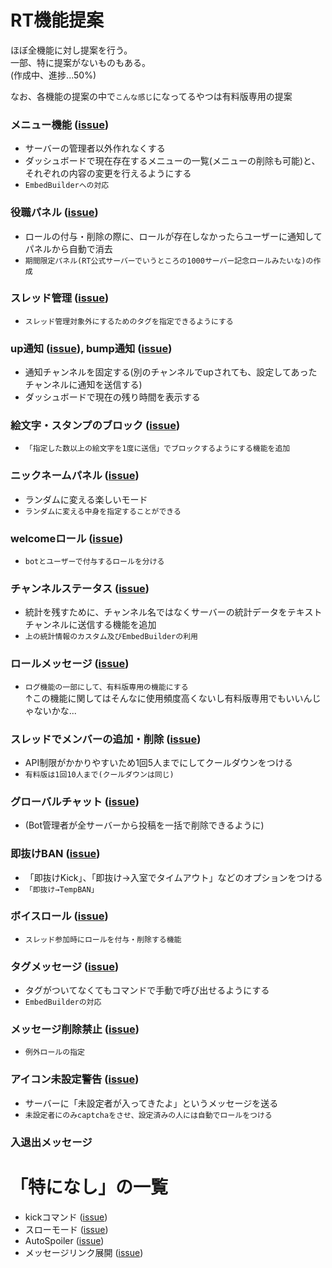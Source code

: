 # RT機能提案

ほぼ全機能に対し提案を行う。  
一部、特に提案がないものもある。  
(作成中、進捗...50%)

なお、各機能の提案の中で`こんな感じ`になってるやつは有料版専用の提案

### メニュー機能 ([issue](https://github.com/RextTeam/rt-bot/issues/213))
* サーバーの管理者以外作れなくする
* ダッシュボードで現在存在するメニューの一覧(メニューの削除も可能)と、それぞれの内容の変更を行えるようにする
* `EmbedBuilderへの対応`
### 役職パネル ([issue](https://github.com/RextTeam/rt-bot/issues/214))
* ロールの付与・削除の際に、ロールが存在しなかったらユーザーに通知してパネルから自動で消去
* `期間限定パネル(RT公式サーバーでいうところの1000サーバー記念ロールみたいな)の作成`
### スレッド管理 ([issue](https://github.com/RextTeam/rt-bot/issues/215))
* `スレッド管理対象外にするためのタグを指定できるようにする`
### up通知 ([issue](https://github.com/RextTeam/rt-bot/issues/216)), bump通知 ([issue](https://github.com/RextTeam/rt-bot/issues/220))
* 通知チャンネルを固定する(別のチャンネルでupされても、設定してあったチャンネルに通知を送信する)
* ダッシュボードで現在の残り時間を表示する
### 絵文字・スタンプのブロック ([issue](https://github.com/RextTeam/rt-bot/issues/217))
* `「指定した数以上の絵文字を1度に送信」でブロックするようにする機能を追加`
### ニックネームパネル ([issue](https://github.com/RextTeam/rt-bot/issues/219))
* ランダムに変える楽しいモード
* `ランダムに変える中身を指定することができる`
### welcomeロール ([issue](https://github.com/RextTeam/rt-bot/issues/221))
* `botとユーザーで付与するロールを分ける`
### チャンネルステータス ([issue](https://github.com/RextTeam/rt-bot/issues/222))
* 統計を残すために、チャンネル名ではなくサーバーの統計データをテキストチャンネルに送信する機能を追加
* `上の統計情報のカスタム及びEmbedBuilderの利用`
### ロールメッセージ ([issue](https://github.com/RextTeam/rt-bot/issues/224))
* `ログ機能の一部にして、有料版専用の機能にする`  
↑この機能に関してはそんなに使用頻度高くないし有料版専用でもいいんじゃないかな...
### スレッドでメンバーの追加・削除 ([issue](https://github.com/RextTeam/rt-bot/issues/225))
* API制限がかかりやすいため1回5人までにしてクールダウンをつける
* `有料版は1回10人まで(クールダウンは同じ)`
### グローバルチャット ([issue](https://github.com/RextTeam/rt-bot/issues/226))
* (Bot管理者が全サーバーから投稿を一括で削除できるように)
### 即抜けBAN ([issue](https://github.com/RextTeam/rt-bot/issues/227))
* 「即抜けKick」、「即抜け→入室でタイムアウト」などのオプションをつける
* `「即抜け→TempBAN」`
### ボイスロール ([issue](https://github.com/RextTeam/rt-bot/issues/228))
* `スレッド参加時にロールを付与・削除する機能`
### タグメッセージ ([issue](https://github.com/RextTeam/rt-bot/issues/229))
* タグがついてなくてもコマンドで手動で呼び出せるようにする
* `EmbedBuilderの対応`
### メッセージ削除禁止 ([issue](https://github.com/RextTeam/rt-bot/issues/230))
* `例外ロールの指定`
### アイコン未設定警告 ([issue](https://github.com/RextTeam/rt-bot/issues/232))
* サーバーに「未設定者が入ってきたよ」というメッセージを送る
* `未設定者にのみcaptchaをさせ、設定済みの人には自動でロールをつける`
### 入退出メッセージ

# 「特になし」の一覧
* kickコマンド ([issue](https://github.com/RextTeam/rt-bot/issues/218))
* スローモード ([issue](https://github.com/RextTeam/rt-bot/issues/223))
* AutoSpoiler ([issue](https://github.com/RextTeam/rt-bot/issues/231))
* メッセージリンク展開 ([issue](https://github.com/RextTeam/rt-bot/issues/233))
